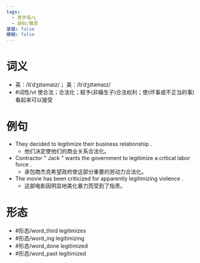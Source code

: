 ```yaml
---
tags:
  - 首字母/L
  - 级别/雅思
掌握: false
模糊: false
---
```

# 词义
- 英：/lɪˈdʒɪtəmaɪz/； 美：/lɪˈdʒɪtəmaɪz/
- #词性/vt  使合法；合法化；赋予(非婚生子)合法权利；使(坏事或不正当的事)看起来可以接受
# 例句
- They decided to legitimize their business relationship .
	- 他们决定使他们的商业关系合法化。
- Contractor " Jack " wants the government to legitimize a critical labor force .
	- 承包商杰克希望政府使这部分重要的劳动力合法化。
- The movie has been criticized for apparently legitimizing violence .
	- 这部电影因明显地美化暴力而受到了指责。
# 形态
- #形态/word_third legitimizes
- #形态/word_ing legitimizing
- #形态/word_done legitimized
- #形态/word_past legitimized
